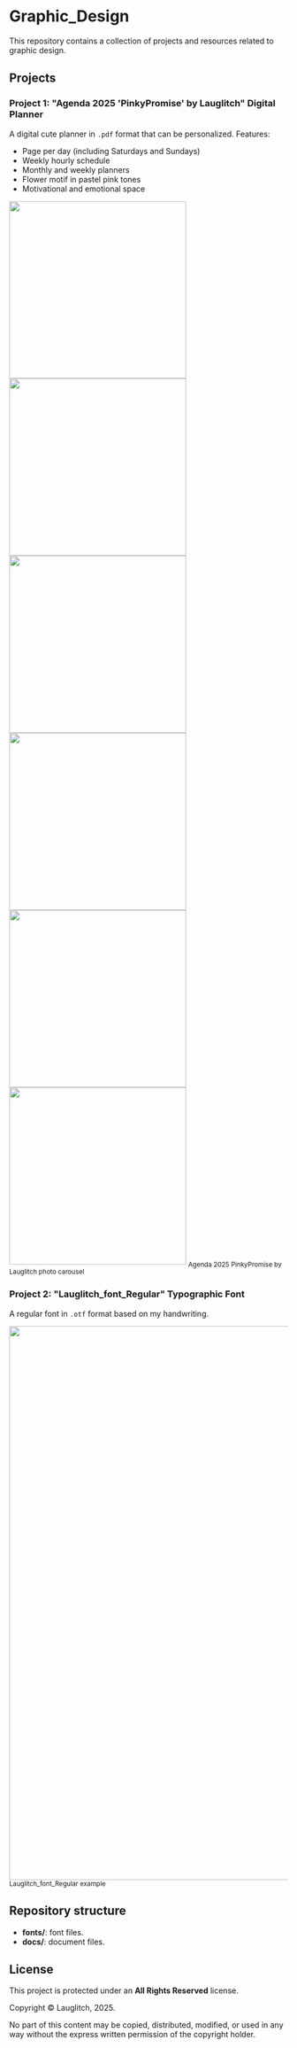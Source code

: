 # Graphic_Design

This repository contains a collection of projects and resources related to graphic design.

## Projects

### Project 1: "Agenda 2025 'PinkyPromise' by Lauglitch" Digital Planner

A digital cute planner in `.pdf` format that can be personalized.
Features:
* Page per day (including Saturdays and Sundays)
* Weekly hourly schedule
* Monthly and weekly planners
* Flower motif in pastel pink tones
* Motivational and emotional space


<img src="https://github.com/user-attachments/assets/674b2783-41a6-419b-abe3-2a68aeb1a06a" width="320">
<img src="https://github.com/user-attachments/assets/162818e8-6935-4572-bde8-517158a5dc61" width="320">
<img src="https://github.com/user-attachments/assets/fadc8409-654e-491a-8974-89bbeca1c70f" width="320">
<img src="https://github.com/user-attachments/assets/9729a481-9df0-4709-8440-744b0607d24a" width="320">
<img src="https://github.com/user-attachments/assets/081229ce-e82a-4d1a-9848-501ac2997bf7" width="320">
<img src="https://github.com/user-attachments/assets/2b75c388-780c-4513-859f-96d9428fbb24" width="320">
<sub>Agenda 2025 PinkyPromise by Lauglitch photo carousel </sub>

### Project 2: "Lauglitch_font_Regular" Typographic Font

A regular font in `.otf` format based on my handwriting.

<img src="https://github.com/user-attachments/assets/0895ed66-7f0e-4340-8202-6085d0dbe353" width="1000">
<sub>Lauglitch_font_Regular example </sub>


## Repository structure

- **fonts/**: font files.
- **docs/**: document files.


## License
This project is protected under an **All Rights Reserved** license.

Copyright © Lauglitch, 2025.

No part of this content may be copied, distributed, modified, or used in any way without the express written permission of the copyright holder.



